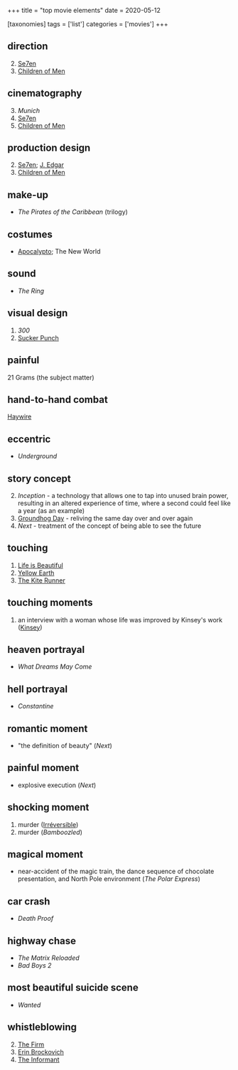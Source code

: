 +++
title = "top movie elements"
date = 2020-05-12

[taxonomies]
tags = ['list']
categories = ['movies']
+++

## direction
2. [Se7en]
4. [Children of Men]

## cinematography
3. *Munich*
4. [Se7en]
5. [Children of Men]

## production design
2. [Se7en]; [J. Edgar]
4. [Children of Men]

## make-up
- *The Pirates of the Caribbean* (trilogy)

## costumes
- [Apocalypto]; The New World

## sound
- *The Ring*

## visual design
1. *300*
2. [Sucker Punch]

## painful

21 Grams (the subject matter)

## hand-to-hand combat
[Haywire]

## eccentric
- *Underground*

## story concept

2. *Inception* - a technology that allows one to tap into unused brain
   power, resulting in an altered experience of time, where a second
   could feel like a year (as an example)
4. [Groundhog Day] - reliving the same day over and over again
5. *Next* - treatment of the concept of being able to see the future

## touching
1. [Life is Beautiful]
2. [Yellow Earth]
3. [The Kite Runner][Life is Beautiful]

## touching moments
1. an interview with a woman whose life was improved by Kinsey's work
   ([Kinsey])

## heaven portrayal
- *What Dreams May Come*

## hell portrayal
- *Constantine*

## romantic moment
- "the definition of beauty" (*Next*)

## painful moment
- explosive execution (*Next*)

## shocking moment
1. murder ([Irréversible])
2. murder (*Bamboozled*)

## magical moment
- near-accident of the magic train, the dance sequence of chocolate
  presentation, and North Pole environment (*The Polar Express*)

## car crash
- *Death Proof*

## highway chase
- *The Matrix Reloaded*
- *Bad Boys 2*

## most beautiful suicide scene
- *Wanted*

## whistleblowing
2. [The Firm]
3. [Erin Brockovich]
4. [The Informant]


[Se7en]: @/se7en-1995.md
[Children of Men]: @/children-of-men.md
[J. Edgar]: @/j-edgar-2011.md
[Apocalypto]: @/apocalypto-2006.md
[Sucker Punch]: @/sucker-punch-2011.md
[Haywire]: @/haywire.md
[Groundhog Day]: @/groundhog-day-1993.md
[Life is Beautiful]: @/many-many-recent-movies.md
[Yellow Earth]: @/yellow-earth-1984.md
[Kinsey]: @/kinsey-2004.md
[Irréversible]: @/irreversible-2002.md
[The Insider]: @/the-insider-1999.md
[The Firm]: @/the-firm-1993.md
[Erin Brockovich]: @/erin-brockovich-2000.md
[The Informant]: @/the-informant-2009.md
